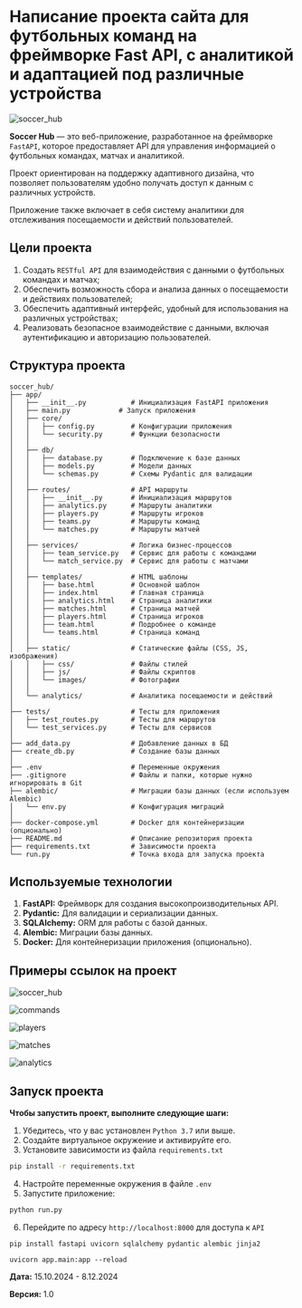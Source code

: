 # Написание проекта сайта для футбольных команд на фреймворке Fast API, с аналитикой и адаптацией под различные устройства

![soccer_hub](app/static/images/soccer_hub.png)

**Soccer Hub** — это веб-приложение, разработанное на фреймворке `FastAPI`, которое предоставляет API для управления информацией о футбольных командах, матчах и аналитикой.

Проект ориентирован на поддержку адаптивного дизайна, что позволяет пользователям удобно получать доступ к данным с различных устройств.

Приложение также включает в себя систему аналитики для отслеживания посещаемости и действий пользователей.


## Цели проекта
1. Создать `RESTful API` для взаимодействия с данными о футбольных командах и матчах;
2. Обеспечить возможность сбора и анализа данных о посещаемости и действиях пользователей;
3. Обеспечить адаптивный интерфейс, удобный для использования на различных устройствах;
4. Реализовать безопасное взаимодействие с данными, включая аутентификацию и авторизацию пользователей.


## Структура проекта

```
soccer_hub/
├── app/   
│   ├── __init__.py           # Инициализация FastAPI приложения
│   ├── main.py            # Запуск приложения
│   ├── core/
│   │   ├── config.py         # Конфигурации приложения
│   │   └── security.py       # Функции безопасности
│   │
│   ├── db/
│   │   ├── database.py       # Подключение к базе данных
│   │   ├── models.py         # Модели данных
│   │   └── schemas.py        # Схемы Pydantic для валидации
│   │
│   ├── routes/               # API маршруты
│   │   ├── __init__.py       # Инициализация маршрутов
│   │   ├── analytics.py      # Маршруты аналитики
│   │   ├── players.py        # Маршруты игроков
│   │   ├── teams.py          # Маршруты команд
│   │   └── matches.py        # Маршруты матчей
│   │
│   ├── services/             # Логика бизнес-процессов
│   │   ├── team_service.py   # Сервис для работы с командами
│   │   └── match_service.py  # Сервис для работы с матчами
│   │
│   ├── templates/            # HTML шаблоны
│   │   ├── base.html         # Основной шаблон
│   │   ├── index.html        # Главная страница
│   │   ├── analytics.html    # Страница аналитики
│   │   ├── matches.html      # Страница матчей
│   │   ├── players.html      # Страница игроков
│   │   ├── team.html         # Подробнее о команде
│   │   └── teams.html        # Страница команд
│   │
│   ├── static/               # Статические файлы (CSS, JS, изображения)
│   │   ├── css/              # Файлы стилей
│   │   ├── js/               # Файлы скриптов
│   │   └── images/           # Фотографии
│   │
│   └── analytics/            # Аналитика посещаемости и действий
│
├── tests/                    # Тесты для приложения
│   ├── test_routes.py        # Тесты для маршрутов
│   └── test_services.py      # Тесты для сервисов
│
├── add_data.py               # Добавление данных в БД
├── create_db.py              # Создание базы данных
│
├── .env                      # Переменные окружения
├── .gitignore                # Файлы и папки, которые нужно игнорировать в Git
├── alembic/                  # Миграции базы данных (если используем Alembic)
│   └── env.py                # Конфигурация миграций
│
├── docker-compose.yml        # Docker для контейнеризации (опционально)
├── README.md                 # Описание репозитория проекта 
├── requirements.txt          # Зависимости проекта
└── run.py                    # Точка входа для запуска проекта
```

## Используемые технологии

1. **FastAPI:** Фреймворк для создания высокопроизводительных API.
2. **Pydantic:** Для валидации и сериализации данных.
3. **SQLAlchemy:** ORM для работы с базой данных.
4. **Alembic:** Миграции базы данных.
5. **Docker:** Для контейнеризации приложения (опционально).

## Примеры ссылок на проект

![soccer_hub](app/static/images/soccer_hub_1.png)

![commands](app/static/images/commands.png)

![players](app/static/images/players.png)

![matches](app/static/images/matches.png)

![analytics](app/static/images/analytics.png)

## Запуск проекта

**Чтобы запустить проект, выполните следующие шаги:**
1. Убедитесь, что у вас установлен `Python 3.7` или выше.
2. Создайте виртуальное окружение и активируйте его.
3. Установите зависимости из файла `requirements.txt`
```bash
pip install -r requirements.txt
```
4. Настройте переменные окружения в файле `.env`
5. Запустите приложение:
```bash
python run.py
```
6. Перейдите по адресу `http://localhost:8000` для доступа к `API`

```
pip install fastapi uvicorn sqlalchemy pydantic alembic jinja2
```

```
uvicorn app.main:app --reload
```

**Дата:** 15.10.2024 - 8.12.2024

**Версия:** 1.0
